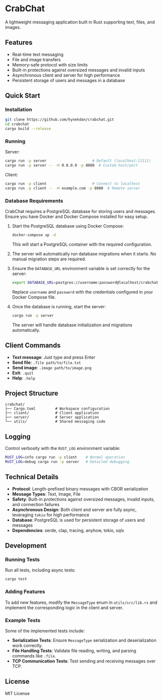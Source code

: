# CrabChat

A lightweight messaging application built in Rust supporting text, files, and images.

## Features
- Real-time text messaging
- File and image transfers
- Memory-safe protocol with size limits
- Built-in protections against oversized messages and invalid inputs
- Asynchronous client and server for high performance
- Persistent storage of users and messages in a database

## Quick Start

### Installation
```bash
git clone https://github.com/hynekdan/crabchat.git
cd crabchat
cargo build --release
```

### Running
Server:
```bash
cargo run -p server                     # Default (localhost:11111)
cargo run -p server -- -H 0.0.0.0 -p 8080  # Custom host/port
```

Client:
```bash
cargo run -p client                     # Connect to localhost
cargo run -p client -- -H example.com -p 8080  # Remote server
```

### Database Requirements
CrabChat requires a PostgreSQL database for storing users and messages. Ensure you have Docker and Docker Compose installed for easy setup.

1. Start the PostgreSQL database using Docker Compose:
   ```bash
   docker-compose up -d
   ```

   This will start a PostgreSQL container with the required configuration.

2. The server will automatically run database migrations when it starts. No manual migration steps are required.

3. Ensure the `DATABASE_URL` environment variable is set correctly for the server:
   ```bash
   export DATABASE_URL=postgres://username:password@localhost/crabchat
   ```

   Replace `username` and `password` with the credentials configured in your Docker Compose file.

4. Once the database is running, start the server:
   ```bash
   cargo run -p server
   ```

   The server will handle database initialization and migrations automatically.

## Client Commands
- **Text message**: Just type and press Enter
- **Send file**: `.file path/to/file.txt`
- **Send image**: `.image path/to/image.png`
- **Exit**: `.quit`
- **Help**: `.help`

## Project Structure
```
crabchat/
├── Cargo.toml         # Workspace configuration
├── client/            # Client application
├── server/            # Server application
└── utils/             # Shared messaging code
```

## Logging
Control verbosity with the `RUST_LOG` environment variable:
```bash
RUST_LOG=info cargo run -p client    # Normal operation
RUST_LOG=debug cargo run -p server   # Detailed debugging
```

## Technical Details
- **Protocol**: Length-prefixed binary messages with CBOR serialization
- **Message Types**: Text, Image, File
- **Safety**: Built-in protections against oversized messages, invalid inputs, and connection failures
- **Asynchronous Design**: Both client and server are fully async, leveraging `tokio` for high performance
- **Database**: PostgreSQL is used for persistent storage of users and messages
- **Dependencies**: serde, clap, tracing, anyhow, tokio, sqlx

## Development

### Running Tests
Run all tests, including async tests:
```bash
cargo test
```

### Adding Features
To add new features, modify the `MessageType` enum in `utils/src/lib.rs` and implement the corresponding logic in the client and server.

### Example Tests
Some of the implemented tests include:
- **Serialization Tests**: Ensure `MessageType` serialization and deserialization work correctly.
- **File Handling Tests**: Validate file reading, writing, and parsing commands like `.file`.
- **TCP Communication Tests**: Test sending and receiving messages over TCP.

## License
MIT License